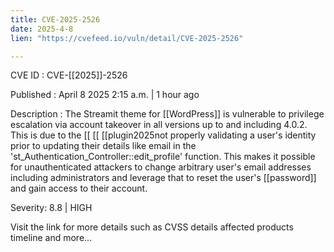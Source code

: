 ```yaml
---
title: CVE-2025-2526
date: 2025-4-8
lien: "https://cvefeed.io/vuln/detail/CVE-2025-2526"

---
```


CVE ID : CVE-[[2025]]-2526

Published :  April 8
2025
2:15 a.m. | 1 hour ago

Description : The Streamit theme for  [[WordPress]] is vulnerable to privilege escalation via account takeover in all versions up to
and including
4.0.2. This is due to the  [[ [[ [[plugin2025not properly validating a user's identity prior to updating their details like email in the 'st_Authentication_Controller::edit_profile' function. This makes it possible for unauthenticated attackers to change arbitrary user's email addresses
including administrators
and leverage that to reset the user's  [[password]] and gain access to their account.

Severity: 8.8 | HIGH

Visit the link for more details
such as CVSS details
affected products
timeline
and more...

